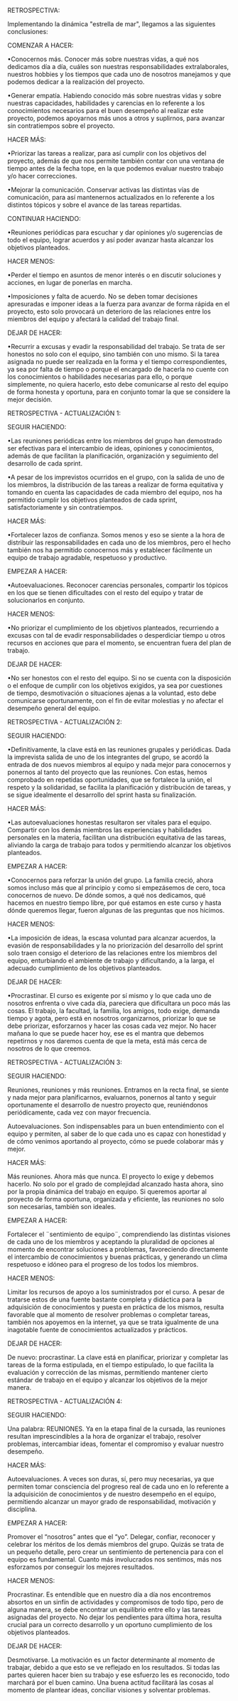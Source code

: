 RETROSPECTIVA:

Implementando la dinámica "estrella de mar", llegamos a las siguientes conclusiones:

COMENZAR A HACER:

•Conocernos más. Conocer más sobre nuestras vidas, a qué nos dedicamos día a día, cuáles son nuestras responsabilidades extralaborales, nuestros hobbies y los tiempos que cada uno de nosotros manejamos y que podemos dedicar a la realización del proyecto. 

•Generar empatía. Habiendo conocido más sobre nuestras vidas y sobre nuestras capacidades, habilidades y carencias en lo referente a los conocimientos necesarios para el buen desempeño al realizar este proyecto, podemos apoyarnos más unos a otros y suplirnos, para avanzar sin contratiempos sobre el proyecto. 

HACER MÁS:

•Priorizar las tareas a realizar, para así cumplir con los objetivos del proyecto, además de que nos permite también contar con una ventana de tiempo antes de la fecha tope, en la que podemos evaluar nuestro trabajo y/o hacer correcciones. 

•Mejorar la comunicación. Conservar activas las distintas vías de comunicación, para así mantenernos actualizados en lo referente a los distintos tópicos y sobre el avance de las tareas repartidas. 

CONTINUAR HACIENDO:

•Reuniones periódicas para escuchar y dar opiniones y/o sugerencias de todo el equipo, lograr acuerdos y así poder avanzar hasta alcanzar los objetivos planteados.

HACER MENOS:

•Perder el tiempo en asuntos de menor interés o en discutir soluciones y acciones, en lugar de ponerlas en marcha. 

•Imposiciones y falta de acuerdo. No se deben tomar decisiones apresuradas e imponer ideas a la fuerza para avanzar de forma rápida en el proyecto, esto solo provocará un deterioro de las relaciones entre los miembros del equipo y afectará la calidad del trabajo final. 

DEJAR DE HACER: 

•Recurrir a excusas y evadir la responsabilidad del trabajo. Se trata de ser honestos no solo con el equipo, sino también con uno mismo. Si la tarea asignada no puede ser realizada en la forma y el tiempo correspondientes, ya sea por falta de tiempo o porque el encargado de hacerla no cuente con los conocimientos o habilidades necesarias para ello, o porque simplemente, no quiera hacerlo, esto debe comunicarse al resto del equipo de forma honesta y oportuna, para en conjunto tomar la que se considere la mejor decisión. 


RETROSPECTIVA - ACTUALIZACIÓN 1:

SEGUIR HACIENDO: 

•Las reuniones periódicas entre los miembros del grupo han demostrado ser efectivas para el intercambio de ideas, opiniones y conocimientos, además de que facilitan la planificación, organización y seguimiento del desarrollo de cada sprint. 

•A pesar de los imprevistos ocurridos en el grupo, con la salida de uno de los miembros, la distribución de las tareas a realizar de forma equitativa y tomando en cuenta las capacidades de cada miembro del equipo, nos ha permitido cumplir los objetivos planteados de cada sprint, satisfactoriamente y sin contratiempos.

HACER MÁS:

•Fortalecer lazos de confianza. Somos menos y eso se siente a la hora de distribuir las responsabilidades en cada uno de los miembros, pero el hecho también nos ha permitido conocernos más y establecer fácilmente un equipo de trabajo agradable, respetuoso y productivo. 

EMPEZAR A HACER:

•Autoevaluaciones. Reconocer carencias personales, compartir los tópicos en los que se tienen dificultades con el resto del equipo y tratar de solucionarlos en conjunto.  

HACER MENOS:

•No priorizar el cumplimiento de los objetivos planteados, recurriendo a excusas con tal de evadir responsabilidades o desperdiciar tiempo u otros recursos en acciones que para el momento, se encuentran fuera del plan de trabajo. 

DEJAR DE HACER:

•No ser honestos con el resto del equipo. Si no se cuenta con la disposición o el enfoque de cumplir con los objetivos exigidos, ya sea por cuestiones de tiempo, desmotivación o situaciones ajenas a la voluntad, esto debe comunicarse oportunamente, con el fin de evitar molestias y no afectar el desempeño general del equipo. 


RETROSPECTIVA - ACTUALIZACIÓN 2:

SEGUIR HACIENDO: 

•Definitivamente, la clave está en las reuniones grupales y periódicas. Dada la imprevista salida de uno de los integrantes del grupo, se acordó la entrada de dos nuevos miembros al equipo y nada mejor para conocernos y ponernos al tanto del proyecto que las reuniones. Con estas, hemos comprobado en repetidas oportunidades, que se fortalece la unión, el respeto y la solidaridad, se facilita la planificación y distribución de tareas, y se sigue idealmente el desarrollo del sprint hasta su finalización. 

HACER MÁS:

•Las autoevaluaciones honestas resultaron ser vitales para el equipo. Compartir con los demás miembros las experiencias y habilidades personales en la materia, facilitan una distribución equitativa de las tareas, aliviando la carga de trabajo para todos y permitiendo alcanzar los objetivos planteados.

EMPEZAR A HACER:

•Conocernos para reforzar la unión del grupo. La familia creció, ahora somos incluso más que al principio y como si empezásemos de cero, toca conocernos de nuevo. De dónde somos, a qué nos dedicamos, qué hacemos en nuestro tiempo libre, por qué estamos en este curso y hasta dónde queremos llegar, fueron algunas de las preguntas que nos hicimos. 

HACER MENOS:

•La imposición de ideas, la escasa voluntad para alcanzar acuerdos, la evasión de responsabilidades y la no priorización del desarrollo del sprint solo traen consigo el deterioro de las relaciones entre los miembros del equipo, enturbiando el ambiente de trabajo y dificultando, a la larga, el adecuado cumplimiento de los objetivos planteados. 

DEJAR DE HACER:

•Procrastinar. El curso es exigente por sí mismo y lo que cada uno de nosotros enfrenta o vive cada día, pareciera que dificultara un poco más las cosas. El trabajo, la facultad, la familia, los amigos, todo exige, demanda tiempo y agota, pero está en nosotros organizarnos, priorizar lo que se debe priorizar, esforzarnos y hacer las cosas cada vez mejor. No hacer mañana lo que se puede hacer hoy, ese es el mantra que debemos repetirnos y nos daremos cuenta de que la meta, está más cerca de nosotros de lo que creemos.


RETROSPECTIVA - ACTUALIZACIÓN 3:

SEGUIR HACIENDO: 

Reuniones, reuniones y más reuniones. Entramos en la recta final, se siente y nada mejor para planificarnos, evaluarnos, ponernos al tanto y seguir oportunamente el desarrollo de nuestro proyecto que, reuniéndonos periódicamente, cada vez con mayor frecuencia. 

Autoevaluaciones. Son indispensables para un buen entendimiento con el equipo y permiten, al saber de lo que cada uno es capaz con honestidad y de cómo venimos aportando al proyecto, cómo se puede colaborar más y mejor. 

HACER MÁS:

Más reuniones. Ahora más que nunca. El proyecto lo exige y debemos hacerlo. No solo por el grado de complejidad alcanzado hasta ahora, sino por la propia dinámica del trabajo en equipo. Si queremos aportar al proyecto de forma oportuna, organizada y eficiente, las reuniones no solo son necesarias, también son ideales. 

EMPEZAR A HACER:

Fortalecer el ¨sentimiento de equipo¨, comprendiendo las distintas visiones de cada uno de los miembros y aceptando la pluralidad de opciones al momento de encontrar soluciones a problemas, favoreciendo directamente el intercambio de conocimientos y buenas prácticas, y generando un clima respetuoso e idóneo para el progreso de los todos los miembros.

HACER MENOS:

Limitar los recursos de apoyo a los suministrados por el curso. A pesar de tratarse estos de una fuente bastante completa y didáctica para la adquisición de conocimientos y puesta en práctica de los mismos, resulta favorable que al momento de resolver problemas o completar tareas, también nos apoyemos en la internet, ya que se trata igualmente de una inagotable fuente de conocimientos actualizados y prácticos. 

DEJAR DE HACER:

De nuevo: procrastinar. La clave está en planificar, priorizar y completar las tareas de la forma estipulada, en el tiempo estipulado, lo que facilita la evaluación y corrección de las mismas, permitiendo mantener cierto estándar de trabajo en el equipo y alcanzar los objetivos de la mejor manera.


RETROSPECTIVA - ACTUALIZACIÓN 4:


SEGUIR HACIENDO:

Una palabra: REUNIONES. Ya en la etapa final de la cursada, las reuniones resultan imprescindibles a la hora de organizar el trabajo, resolver problemas, intercambiar ideas, fomentar el compromiso y evaluar nuestro desempeño. 

HACER MÁS:

Autoevaluaciones. A veces son duras, sí, pero muy necesarias, ya que permiten tomar consciencia del progreso real de cada uno en lo referente a la adquisición de conocimientos y de nuestro desempeño en el equipo, permitiendo alcanzar un mayor grado de responsabilidad, motivación y disciplina. 

EMPEZAR A HACER:

Promover el “nosotros” antes que el “yo”. Delegar, confiar, reconocer y celebrar los méritos de los demás miembros del grupo. Quizás se trata de un pequeño detalle, pero crear un sentimiento de pertenencia para con el equipo es fundamental. Cuanto más involucrados nos sentimos, más nos esforzamos por conseguir los mejores resultados.

HACER MENOS:

Procrastinar. Es entendible que en nuestro día a día nos encontremos absortos en un sinfín de actividades y compromisos de todo tipo, pero de alguna manera, se debe encontrar un equilibrio entre ello y las tareas asignadas del proyecto. No dejar los pendientes para última hora, resulta crucial para un correcto desarrollo y un oportuno cumplimiento de los objetivos planteados.

DEJAR DE HACER:

Desmotivarse. La motivación es un factor determinante al momento de trabajar, debido a que esto se ve reflejado en los resultados. Si todas las partes quieren hacer bien su trabajo y ese esfuerzo les es reconocido, todo marchará por el buen camino. Una buena actitud facilitará las cosas al momento de plantear ideas, conciliar visiones y solventar problemas. 


